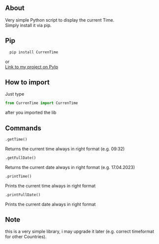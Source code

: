 ## About

Very simple Python script to display the current Time. <br />
Simply install it via pip.


## Pip
```python
  pip install CurrenTime
 ```
  

or <br />
[Link to my project on PyIp](https://pypi.org/project/CurrenTime/)

## How to import

Just type
```python
from CurrenTime import CurrenTime
```
after you imported the lib

## Commands

```python
.getTime()
```
Returns the current time always in right format (e.g. 09:32)
```python
.getFullDate()
```
Returns the current date always in right format (e.g. 17.04.2023)

```python
.printTime()
```
Prints the current time always in right format

```python
.printFullDate()
```
Prints the current date always in right format


## Note
this is a very simple library, i may upgrade it later 
(e.g. correct timeformat for other Countries).